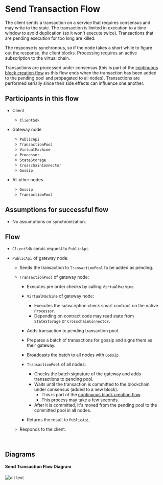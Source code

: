 # Send Transaction Flow

The client sends a transaction on a service that requires consensus and may write to the state. The transaction is limited in execution to a time window to avoid duplication (so it won't execute twice). Transactions that are pending execution for too long are killed.

The response is synchronous, so if the node takes a short while to figure out the response, the client blocks. Processing requires an active subscription to the virtual chain.

Transactions are processed under consensus (this is part of the [continuous block creation flow](block-creation.md) as this flow ends when the transaction has been added to the pending pool and propagated to all nodes). Transactions are performed serially since their side effects can influence one another.

## Participants in this flow

* Client
  * `ClientSdk`

* Gateway node
  * `PublicApi`
  * `TransactionPool`
  * `VirtualMachine`
  * `Processor`
  * `StateStorage`
  * `CrosschainConnector`
  * `Gossip`

* All other nodes
  * `Gossip`
  * `TransactionPool`

## Assumptions for successful flow

* No assumptions on synchronization.

## Flow

* `ClientSdk` sends request to `PublicApi`.

* `PublicApi` of gateway node:
  * Sends the transaction to `TransactionPool` to be added as pending.

  * `TransactionPool` of gateway node:
    * Executes pre order checks by calling `VirtualMachine`.

    * `VirtualMachine` of gateway node:
      * Executes the subscription check smart contract on the native `Processor`.
      * Depending on contract code may read state from `StateStorage` or `CrosschainConnector`.

    * Adds transaction to pending transaction pool.
    * Prepares a batch of transactions for gossip and signs them as their gateway.
    * Broadcasts the batch to all nodes with `Gossip`.

    * `TransactionPool` of all nodes:
      * Checks the batch signature of the gateway and adds transactions to pending pool.
      * Waits until the transaction is committed to the blockchain under consensus (added to a new block).
        * This is part of the [continuous block creation flow](block-creation.md).
        * This process may take a few seconds.
      * After it is committed, it's moved from the pending pool to the committed pool in all nodes.

    * Returns the result to `PublicApi`.

  * Responds to the client.

&nbsp;
## Diagrams

#### Send Transaction Flow Diagram

![alt text][send_transaction_flow] <br/><br/>

[send_transaction_flow]: ../_img/send_transaction_flow.png "Send transaction"
